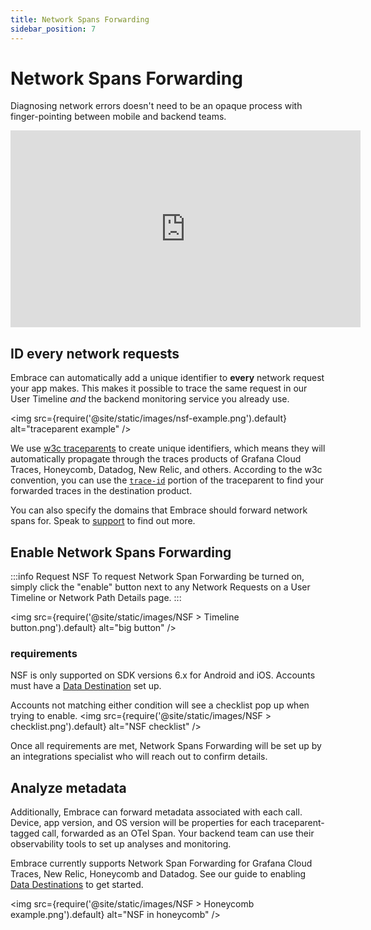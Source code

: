 ```yaml
---
title: Network Spans Forwarding
sidebar_position: 7
---
```


# Network Spans Forwarding

Diagnosing network errors doesn't need to be an opaque process with finger-pointing between mobile and backend teams.

<div>
    <iframe width="560" height="315" src="https://www.youtube.com/embed/jJVlc8F89Qo?si=-udHrlujEMiTsOuV" title="YouTube video player" frameborder="0" allow="accelerometer; autoplay; clipboard-write; encrypted-media; gyroscope; picture-in-picture; web-share" referrerpolicy="strict-origin-when-cross-origin" allowfullscreen></iframe>
</div>

## ID every network requests
Embrace can automatically add a unique identifier to **every** network request your app makes.  This makes it possible to trace the same request in our User Timeline *and* the backend monitoring service you already use.

<img src={require('@site/static/images/nsf-example.png').default} alt="traceparent example" />

We use [w3c traceparents](https://www.w3.org/TR/trace-context-1/#traceparent-header) to create unique identifiers, which means they will automatically propagate through the traces products of Grafana Cloud Traces, Honeycomb, Datadog, New Relic, and others. According to the w3c convention, you can use the [`trace-id`](https://www.w3.org/TR/trace-context-1/#examples-of-http-traceparent-headers) portion of the traceparent to find your forwarded traces in the destination product.

You can also specify the domains that Embrace should forward network spans for. Speak to [support](mailto:support@embrace.com) to find out more.

## Enable Network Spans Forwarding
:::info Request NSF
To request Network Span Forwarding be turned on, simply click the "enable" button next to any Network Requests on a User Timeline or Network Path Details page.
:::

<img src={require('@site/static/images/NSF > Timeline button.png').default} alt="big button" />

### requirements
NSF is only supported on SDK versions 6.x for Android and iOS.
Accounts must have a [Data Destination](/data-destinations/) set up.

Accounts not matching either condition will see a checklist pop up when trying to enable.
<img src={require('@site/static/images/NSF > checklist.png').default} alt="NSF checklist" />



Once all requirements are met, Network Spans Forwarding will be set up by an integrations specialist who will reach out to confirm details.


## Analyze metadata

Additionally, Embrace can forward metadata associated with each call.  Device, app version, and OS version will be properties for each traceparent-tagged call, forwarded as an OTel Span.  Your backend team can use their observability tools to set up analyses and monitoring.

Embrace currently supports Network Span Forwarding for Grafana Cloud Traces, New Relic, Honeycomb and Datadog.  See our guide to enabling [Data Destinations](/data-destinations/) to get started.


<img src={require('@site/static/images/NSF > Honeycomb example.png').default} alt="NSF in honeycomb" />
